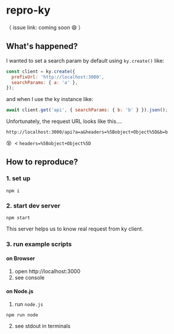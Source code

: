 # repro-ky
（ issue link: coming soon :smile: ）

## What's happened?

I wanted to set a search param by default using `ky.create()` like:

```js
const client = ky.create({
  prefixUrl: 'http://localhost:3000',
  searchParams: { a: 'a' },
});
```

and when I use the ky instance like:

```js
await client.get('api', { searchParams: { b: 'b' } }).json();
```

Unfortunately, the request URL looks like this....

```
http://localhost:3000/api?a=a&headers=%5Bobject+Object%5D&b=b
```

:dizzy_face:&nbsp;  < `headers=%5Bobject+Object%5D`

## How to reproduce?

### 1. set up

```
npm i
```

### 2. start dev server

```
npm start
```

This server helps us to know real request from ky client.

### 3. run example scripts

#### on Browser

1. open http://localhost:3000
2. see console

#### on Node.js

1. run `node.js`
```
npm run node
```
2. see stdout in terminals 
